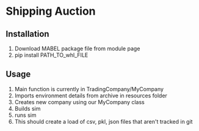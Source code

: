 # Shipping Auction
## Installation
1. Download MABEL package file from module page
2. pip install PATH_TO_whl_FILE

## Usage
1. Main function is currently in TradingCompany/MyCompany 
2. Imports environment details from archive in resources folder 
3. Creates new company using our MyCompany class
4. Builds sim
5. runs sim
6. This should create a load of csv, pkl, json files that aren't tracked in git